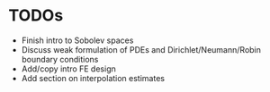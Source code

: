 # TODOs

* Finish intro to Sobolev spaces
* Discuss weak formulation of PDEs and Dirichlet/Neumann/Robin boundary conditions
* Add/copy intro FE design
* Add section on interpolation estimates
 

